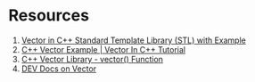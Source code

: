 # Resources

1. [Vector in C++ Standard Template Library (STL) with Example](https://www.guru99.com/cpp-vector-stl.html)
2. [C++ Vector Example | Vector In C++ Tutorial](https://appdividend.com/2019/05/03/cpp-vector-tutorial-with-example-vector-in-cpp-stl/)
3. [C++ Vector Library - vector() Function](https://www.tutorialspoint.com/cpp_standard_library/cpp_vector_default_constructor.htm)
4. [DEV Docs on Vector](https://devdocs.io/cpp/container/vector)